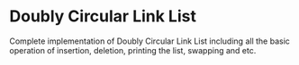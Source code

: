 # Doubly Circular Link List
 Complete implementation of Doubly Circular Link List including all the basic operation of insertion, deletion, printing the list, swapping and etc.
